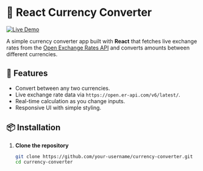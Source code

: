 # 💱 React Currency Converter

[![Live Demo](https://img.shields.io/badge/Live-Demo-blue?style=for-the-badge)](https://currency-converter-gamma-seven.vercel.app/)

A simple currency converter app built with **React** that fetches live exchange rates from the [Open Exchange Rates API](https://open.er-api.com/) and converts amounts between different currencies.

## 🚀 Features
- Convert between any two currencies.
- Live exchange rate data via `https://open.er-api.com/v6/latest/`.
- Real-time calculation as you change inputs.
- Responsive UI with simple styling.

## 📦 Installation

1. **Clone the repository**
   ```bash
   git clone https://github.com/your-username/currency-converter.git
   cd currency-converter
